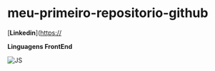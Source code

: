 # meu-primeiro-repositorio-github

[**Linkedin**]([https://](https://www.linkedin.com/in/sara-vanessa-673850285/])

**Linguagens FrontEnd**

![JS](https://skillicons.dev/icons?i=js,html,css,react)



